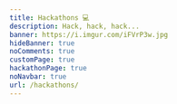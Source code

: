 ```yaml
---
title: Hackathons 💻
description: Hack, hack, hack...
banner: https://i.imgur.com/iFVrP3w.jpg
hideBanner: true
noComments: true
customPage: true
hackathonPage: true
noNavbar: true
url: /hackathons/
---
```

